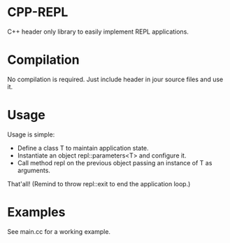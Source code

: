 # CPP-REPL
C++ header only library to easily implement REPL applications.

# Compilation
No compilation is required. Just include header in jour source files and use it.

# Usage
Usage is simple:
- Define a class T to maintain application state.
- Instantiate an object repl::parameters\<T\> and configure it.
- Call method repl on the previous object passing an instance of T as arguments.

That'all! (Remind to throw repl::exit to end the application loop.)

# Examples
See main.cc for a working example.
